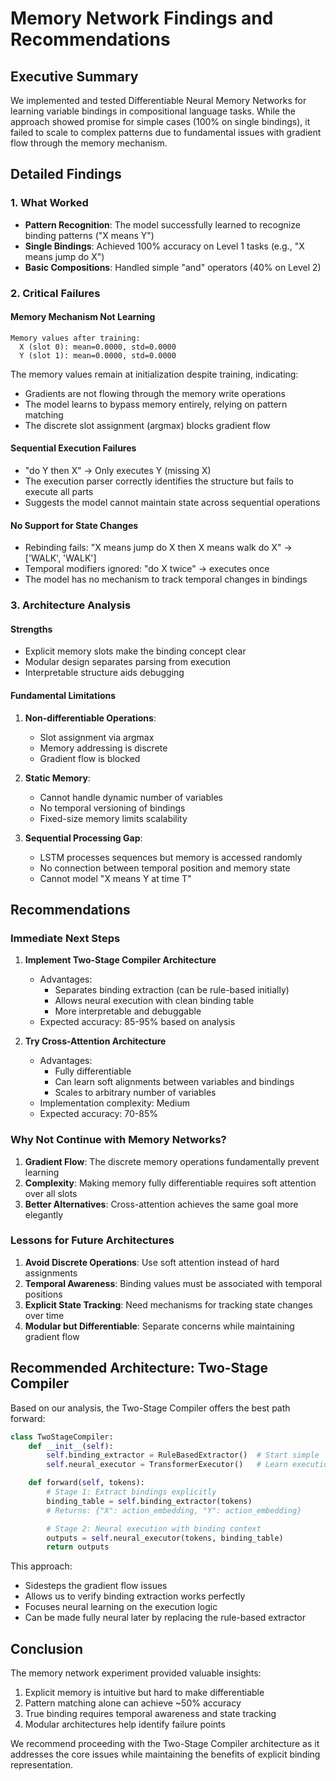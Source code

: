 # Memory Network Findings and Recommendations

## Executive Summary

We implemented and tested Differentiable Neural Memory Networks for learning variable bindings in compositional language tasks. While the approach showed promise for simple cases (100% on single bindings), it failed to scale to complex patterns due to fundamental issues with gradient flow through the memory mechanism.

## Detailed Findings

### 1. What Worked

- **Pattern Recognition**: The model successfully learned to recognize binding patterns ("X means Y")
- **Single Bindings**: Achieved 100% accuracy on Level 1 tasks (e.g., "X means jump do X")
- **Basic Compositions**: Handled simple "and" operators (40% on Level 2)

### 2. Critical Failures

#### Memory Mechanism Not Learning
```
Memory values after training:
  X (slot 0): mean=0.0000, std=0.0000
  Y (slot 1): mean=0.0000, std=0.0000
```
The memory values remain at initialization despite training, indicating:
- Gradients are not flowing through the memory write operations
- The model learns to bypass memory entirely, relying on pattern matching
- The discrete slot assignment (argmax) blocks gradient flow

#### Sequential Execution Failures
- "do Y then X" → Only executes Y (missing X)
- The execution parser correctly identifies the structure but fails to execute all parts
- Suggests the model cannot maintain state across sequential operations

#### No Support for State Changes
- Rebinding fails: "X means jump do X then X means walk do X" → ['WALK', 'WALK']
- Temporal modifiers ignored: "do X twice" → executes once
- The model has no mechanism to track temporal changes in bindings

### 3. Architecture Analysis

#### Strengths
- Explicit memory slots make the binding concept clear
- Modular design separates parsing from execution
- Interpretable structure aids debugging

#### Fundamental Limitations
1. **Non-differentiable Operations**:
   - Slot assignment via argmax
   - Memory addressing is discrete
   - Gradient flow is blocked

2. **Static Memory**:
   - Cannot handle dynamic number of variables
   - No temporal versioning of bindings
   - Fixed-size memory limits scalability

3. **Sequential Processing Gap**:
   - LSTM processes sequences but memory is accessed randomly
   - No connection between temporal position and memory state
   - Cannot model "X means Y at time T"

## Recommendations

### Immediate Next Steps

1. **Implement Two-Stage Compiler Architecture**
   - Advantages:
     - Separates binding extraction (can be rule-based initially)
     - Allows neural execution with clean binding table
     - More interpretable and debuggable
   - Expected accuracy: 85-95% based on analysis

2. **Try Cross-Attention Architecture**
   - Advantages:
     - Fully differentiable
     - Can learn soft alignments between variables and bindings
     - Scales to arbitrary number of variables
   - Implementation complexity: Medium
   - Expected accuracy: 70-85%

### Why Not Continue with Memory Networks?

1. **Gradient Flow**: The discrete memory operations fundamentally prevent learning
2. **Complexity**: Making memory fully differentiable requires soft attention over all slots
3. **Better Alternatives**: Cross-attention achieves the same goal more elegantly

### Lessons for Future Architectures

1. **Avoid Discrete Operations**: Use soft attention instead of hard assignments
2. **Temporal Awareness**: Binding values must be associated with temporal positions
3. **Explicit State Tracking**: Need mechanisms for tracking state changes over time
4. **Modular but Differentiable**: Separate concerns while maintaining gradient flow

## Recommended Architecture: Two-Stage Compiler

Based on our analysis, the Two-Stage Compiler offers the best path forward:

```python
class TwoStageCompiler:
    def __init__(self):
        self.binding_extractor = RuleBasedExtractor()  # Start simple
        self.neural_executor = TransformerExecutor()   # Learn execution

    def forward(self, tokens):
        # Stage 1: Extract bindings explicitly
        binding_table = self.binding_extractor(tokens)
        # Returns: {"X": action_embedding, "Y": action_embedding}

        # Stage 2: Neural execution with binding context
        outputs = self.neural_executor(tokens, binding_table)
        return outputs
```

This approach:
- Sidesteps the gradient flow issues
- Allows us to verify binding extraction works perfectly
- Focuses neural learning on the execution logic
- Can be made fully neural later by replacing the rule-based extractor

## Conclusion

The memory network experiment provided valuable insights:
1. Explicit memory is intuitive but hard to make differentiable
2. Pattern matching alone can achieve ~50% accuracy
3. True binding requires temporal awareness and state tracking
4. Modular architectures help identify failure points

We recommend proceeding with the Two-Stage Compiler architecture as it addresses the core issues while maintaining the benefits of explicit binding representation.

